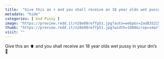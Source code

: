 ```yaml
---
title:  "Give this an ⬆️ and you shall receive an 18 year olds wet pussy in your dm’s 🥰"
metadate: "hide"
categories: [ God Pussy ]
image: "https://preview.redd.it/n28e08reffp51.jpg?auto=webp&s=2ad8352153d1fd6fef2474665212d31bcac9b955"
thumb: "https://preview.redd.it/n28e08reffp51.jpg?width=1080&crop=smart&auto=webp&s=85c18c76df279b67c4c6c60cb250d389e7ea9081"
visit: ""
---
```

Give this an ⬆️ and you shall receive an 18 year olds wet pussy in your dm’s 🥰
